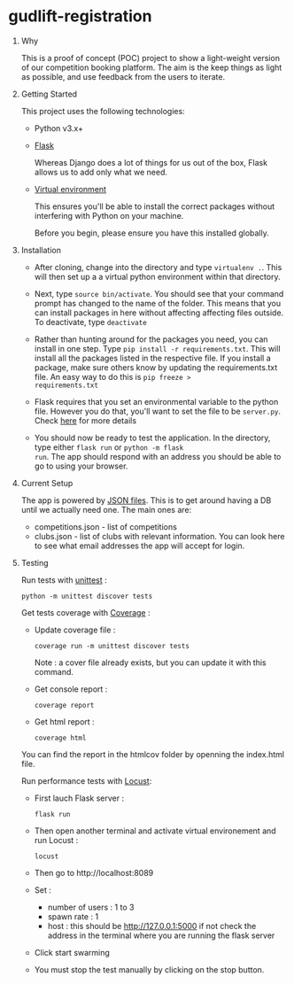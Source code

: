 # gudlift-registration

1. Why


    This is a proof of concept (POC) project to show a light-weight version of our competition booking platform. The aim is the keep things as light as possible, and use feedback from the users to iterate.

2. Getting Started

    This project uses the following technologies:

    * Python v3.x+

    * [Flask](https://flask.palletsprojects.com/en/1.1.x/)

        Whereas Django does a lot of things for us out of the box, Flask allows us to add only what we need. 
     

    * [Virtual environment](https://virtualenv.pypa.io/en/stable/installation.html)

        This ensures you'll be able to install the correct packages without interfering with Python on your machine.

        Before you begin, please ensure you have this installed globally. 


3. Installation

    - After cloning, change into the directory and type <code>virtualenv .</code>. This will then set up a a virtual python environment within that directory.

    - Next, type <code>source bin/activate</code>. You should see that your command prompt has changed to the name of the folder. This means that you can install packages in here without affecting affecting files outside. To deactivate, type <code>deactivate</code>

    - Rather than hunting around for the packages you need, you can install in one step. Type <code>pip install -r requirements.txt</code>. This will install all the packages listed in the respective file. If you install a package, make sure others know by updating the requirements.txt file. An easy way to do this is <code>pip freeze > requirements.txt</code>

    - Flask requires that you set an environmental variable to the python file. However you do that, you'll want to set the file to be <code>server.py</code>. Check [here](https://flask.palletsprojects.com/en/1.1.x/quickstart/#a-minimal-application) for more details

    - You should now be ready to test the application. In the directory, type either <code>flask run</code> or <code>python -m flask run</code>. The app should respond with an address you should be able to go to using your browser.

4. Current Setup

    The app is powered by [JSON files](https://www.tutorialspoint.com/json/json_quick_guide.htm). This is to get around having a DB until we actually need one. The main ones are:
     
    * competitions.json - list of competitions
    * clubs.json - list of clubs with relevant information. You can look here to see what email addresses the app will accept for login.

5. Testing

   Run tests with [unittest](https://docs.python.org/3/library/unittest.html#module-unittest) :

       python -m unittest discover tests

   Get tests coverage with [Coverage](https://coverage.readthedocs.io/en/coverage-5.1/) :
   
     - Update coverage file :
    
           coverage run -m unittest discover tests

       Note : a cover file already exists, but you can update it with this command.

     - Get console report :
  
           coverage report

     - Get html report :

           coverage html

   You can find the report in the htmlcov folder by openning the index.html file.

   Run performance tests with [Locust](https://locust.io/):

     - First lauch Flask server :

           flask run
       
     - Then open another terminal and activate virtual environement and run Locust :

           locust

     - Then go to http://localhost:8089
     - Set :
       - number of users : 1 to 3
       - spawn rate : 1
       - host : this should be http://127.0.0.1:5000 if not check the address in the terminal where you are running the flask server
    - Click start swarming
    - You must stop the test manually by clicking on the stop button.
